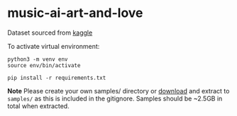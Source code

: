 # music-ai-art-and-love

Dataset sourced from [kaggle](https://www.kaggle.com/datasets/musicblogger/spotify-music-data-to-identify-the-moods?resource=download)

To activate virtual environment:
```
python3 -m venv env
source env/bin/activate

pip install -r requirements.txt
```

**Note**
Please create your own samples/ directory or [download](https://www.dropbox.com/scl/fi/ikvhpdb8h9xtu8r2g5k00/samples.zip?rlkey=kbml6snmg68g9biq4xmoqjxuk&st=6y7uank2&dl=0) and extract to `samples/` as this is included in the gitignore. Samples should be ~2.5GB in total when extracted.
